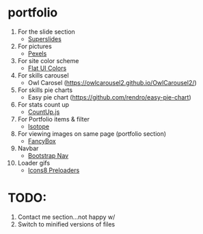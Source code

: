 # portfolio

1. For the slide section
   - [Superslides](https://github.com/nicinabox/superslides)
1. For pictures
   - [Pexels](https://www.pexels.com/)
1. For site color scheme
   - [Flat UI Colors](https://flatuicolors.com/)
1. For skills carousel
   - Owl Carosel (https://owlcarousel2.github.io/OwlCarousel2/)
1. For skills pie charts
   - Easy pie chart (https://github.com/rendro/easy-pie-chart)
1. For stats count up
   - [CountUp.js](https://inorganik.github.io/countUp.js/)
1. For Portfolio items & filter
   - [Isotope](https://isotope.metafizzy.co/)
1. For viewing images on same page (portfolio section)
   - [FancyBox](http://fancyapps.com/fancybox/3/)
1. Navbar
   - [Bootstrap Nav](https://getbootstrap.com/docs/4.0/components/navbar/#nav)
1. Loader gifs
   - [Icons8 Preloaders](https://icons8.com/preloaders)

# TODO:

1. Contact me section...not happy w/
1. Switch to minified versions of files
